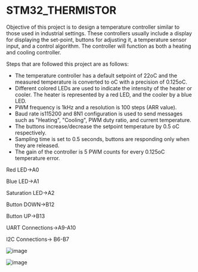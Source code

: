 # STM32_THERMISTOR
Objective of this project is to design a temperature controller similar to those
used in industrial settings. These controllers usually include a display for displaying
the set-point, buttons for adjusting it, a temperature sensor input, and a control
algorithm. The controller will function as both a heating and cooling controller.

Steps that are followed this project are as follows:
- The temperature controller has a default setpoint of 22oC and the
measured temperature is converted to oC with a precision of 0.125oC.
- Different colored LEDs are used to indicate the intensity of the heater
or cooler. The heater is represented by a red LED, and the cooler by a
blue LED.
- PWM frequency is 1kHz and a resolution is 100 steps (ARR value).
- Baud rate is115200 and 8N1 configuration is used to send messages
such as "Heating", "Cooling", PWM duty ratio, and current
temperature.
- The buttons increase/decrease the setpoint temperature by 0.5 oC
respectively.
- Sampling time is set to 0.5 seconds, buttons are responding only when
they are released.
- The gain of the controller is 5 PWM counts for every 0.125oC
temperature error.

Red LED->A0

Blue LED->A1

Saturation LED->A2

Button DOWN->B12

Button UP->B13

UART Connections->A9-A10

I2C Connections-> B6-B7

![image](https://github.com/yerenkl/STM32_THERMISTOR/assets/61627684/bb4f4142-7e4e-41ae-aba1-65383a244306)

![image](https://github.com/yerenkl/STM32_THERMISTOR/assets/61627684/4a829f4e-2a95-4b6b-b432-88bec568869f)

